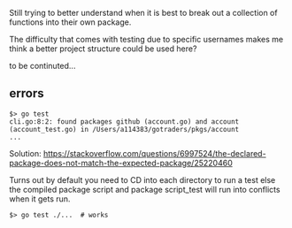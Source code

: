 Still trying to better understand when it is best to break out a collection of functions into their own package.  

The difficulty that comes with testing due to specific usernames makes me think a better project structure could be used here?

to be continuted...


## errors

```
$> go test
cli.go:8:2: found packages github (account.go) and account (account_test.go) in /Users/a114383/gotraders/pkgs/account
...
```

Solution: https://stackoverflow.com/questions/6997524/the-declared-package-does-not-match-the-expected-package/25220460

Turns out by default you need to CD into each directory to run a test else the compiled package script and package script_test will run into conflicts when it gets run.

```
$> go test ./...  # works
```
